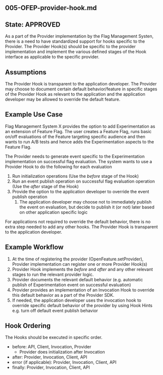 ## 005-OFEP-provider-hook.md

## State: APPROVED

As a part of the Provider implementation by the Flag Management Systen, there is a need to have standardized support for hooks specific to the Provider. The 
Provider Hook(s) should be specific to the provider implementation and implement the various defined stages of the Hook interface as applicable to the 
specific provider. 

## Assumptions

The Provider Hook is transparent to the application developer. The Provider may choose to document certain default behavior/feature in specific stages of the 
Provider Hook as relevant to the application and the application developer may be allowed to override the default feature. 

## Example Use Case

Flag Management System X provides the option to add Experimentation as an extension of Feature Flag. The user creates a Feature Flag, runs basic on/off 
evaluations of the Feature targeting specific audience and then wants to run A/B tests and hence adds the Experimentation aspects to the Feature Flag.

The Provider needs to generate event specific to the Experimentation implementation  on successful flag evaluation. The system wants to use a Provider Hook 
to do the following for each evaluation  
1. Run initialization operations (Use the _before_ stage of the Hook)
2. Run an event publish operation on successful flag evaluation operation (Use the _after_ stage of the Hook)
3. Provide the option to the application developer to override the event publish operation 
   1. The application developer may choose not to immediately publish the event on evaluation, but decide to publish it (or not) later based on other 
      application specific logic

For applications not required to override the default behavior, there is no extra step needed to add any other hooks. The Provider Hook is transparent to 
the application developer.

## Example Workflow

1. At the time of registering the provider (OpenFeature.setProvider), Provider implementation can register one or more Provider Hook(s)
2. Provider Hook implements the _before_ and _after_ and any other relevant stages to run the relevant provider logic.
3. Provider documents the relevant default behavior (e.g. automatic publish of Experimentation event on successful evaluation)
4. Provider provides an implementation of an Invocation Hook to override this default behavior as a part of the Provider SDK. 
5. If needed, the application developer uses the invocation hook to override specific default behavior of the provider by using Hook Hints e.g. turn off 
   default event publish behavior

## Hook Ordering

The Hooks should be executed in specific order.

* before: API, Client, Invocation, Provider
  * Provider does initialization after Invocation
* after: Provider, Invocation, Client, API  
* error (if applicable): Provider, Invocation, Client, API
* finally: Provider, Invocation, Client, API

